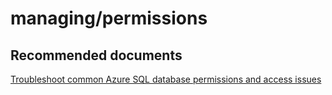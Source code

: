 <properties
	pageTitle="managing/permissions"
	description="managing/permissions"
	service="microsoft.sql"
	resource="servers"
	authors="aashu"
	displayOrder=""
	selfHelpType="generic"
	supportTopicIds="31980425"
	resourceTags=""
	productPesIds="13491"
	cloudEnvironments="MoonCake"
/>

# managing/permissions

## **Recommended documents**
[Troubleshoot common Azure SQL database permissions and access issues](https://docs.azure.cn/sql-database/sql-database-troubleshoot-permissions/)
